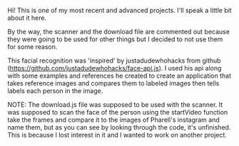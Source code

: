 Hi! This is one of my most recent and advanced projects. I'll speak a little bit about it here.

By the way, the scanner and the download file are commented out
because they were going to be used for other things but I decided
to not use them for some reason. 

This facial recognition was 'inspired' by justadudewhohacks from github (https://github.com/justadudewhohacks/face-api.js). I used his api along with some examples 
and references he created to create an application that
takes reference images and compares them to labeled images
then tells labels each person in the image. 

NOTE:
The download.js file was supposed to be used with the scanner. It was supposed to scan the face of
the person using the startVideo function take the frames and compare it to the images of Pharell's 
instagram and name them, but as you can see by looking through the code, it's unfinished. This is because I lost interest in it and I wanted to work on another project.